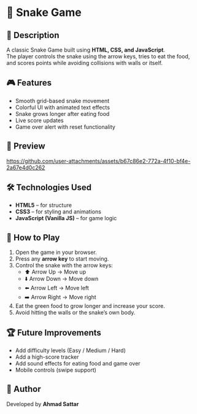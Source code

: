 # 🐍 Snake Game  


## 📖 Description
A classic Snake Game built using **HTML, CSS, and JavaScript**.  
The player controls the snake using the arrow keys, tries to eat the food, and scores points while avoiding collisions with walls or itself.  



## 🎮 Features
- Smooth grid-based snake movement  
- Colorful UI with animated text effects  
- Snake grows longer after eating food  
- Live score updates  
- Game over alert with reset functionality  


## 📸 Preview

https://github.com/user-attachments/assets/b67c86e2-772a-4f10-bf4e-2a67e4d0c262


## 🛠️ Technologies Used
- **HTML5** – for structure  
- **CSS3** – for styling and animations  
- **JavaScript (Vanilla JS)** – for game logic  



## 🚀 How to Play
1. Open the game in your browser.  
2. Press any **arrow key** to start moving.  
3. Control the snake with the arrow keys:  
   - ⬆️ Arrow Up → Move up  
   - ⬇️ Arrow Down → Move down  
   - ⬅️ Arrow Left → Move left  
   - ➡️ Arrow Right → Move right  
4. Eat the green food to grow longer and increase your score.  
5. Avoid hitting the walls or the snake’s own body.  

  

## 🏆 Future Improvements
- Add difficulty levels (Easy / Medium / Hard)  
- Add a high-score tracker  
- Add sound effects for eating food and game over  
- Mobile controls (swipe support)  


## 🙌 Author
Developed by **Ahmad Sattar**  



